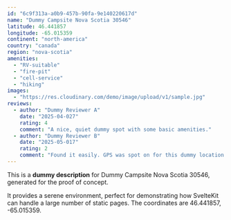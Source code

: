 ```yaml
---
id: "6c9f313a-a0b9-457b-90fa-9e140220617d"
name: "Dummy Campsite Nova Scotia 30546"
latitude: 46.441857
longitude: -65.015359
continent: "north-america"
country: "canada"
region: "nova-scotia"
amenities:
  - "RV-suitable"
  - "fire-pit"
  - "cell-service"
  - "hiking"
images:
  - "https://res.cloudinary.com/demo/image/upload/v1/sample.jpg"
reviews:
  - author: "Dummy Reviewer A"
    date: "2025-04-027"
    rating: 4
    comment: "A nice, quiet dummy spot with some basic amenities."
  - author: "Dummy Reviewer B"
    date: "2025-05-017"
    rating: 2
    comment: "Found it easily. GPS was spot on for this dummy location."
---
```


This is a **dummy description** for Dummy Campsite Nova Scotia 30546, generated for the proof of concept.

It provides a serene environment, perfect for demonstrating how SvelteKit can handle a large number of static pages. The coordinates are 46.441857, -65.015359.

